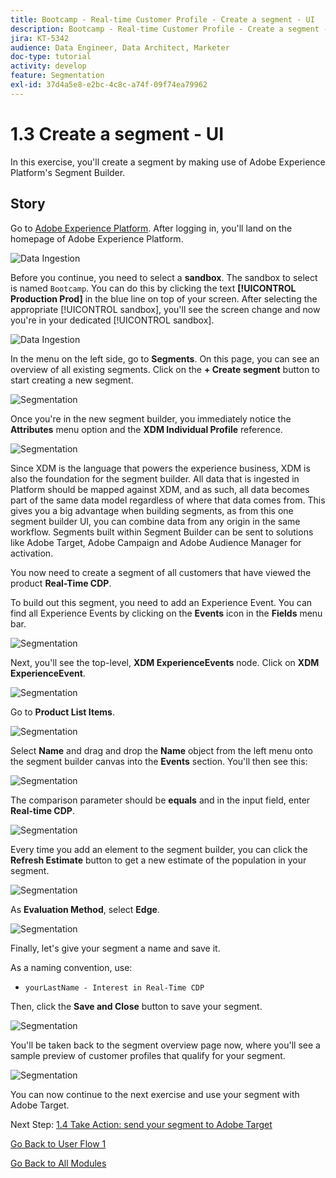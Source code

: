 ```yaml
---
title: Bootcamp - Real-time Customer Profile - Create a segment - UI
description: Bootcamp - Real-time Customer Profile - Create a segment - UI
jira: KT-5342
audience: Data Engineer, Data Architect, Marketer
doc-type: tutorial
activity: develop
feature: Segmentation
exl-id: 37d4a5e8-e2bc-4c8c-a74f-09f74ea79962
---
```

# 1.3 Create a segment - UI

In this exercise, you'll create a segment by making use of Adobe Experience Platform's Segment Builder.

## Story

Go to [Adobe Experience Platform](https://experience.adobe.com/platform). After logging in, you'll land on the homepage of Adobe Experience Platform.

![Data Ingestion](./images/home.png)

Before you continue, you need to select a **sandbox**. The sandbox to select is named ``Bootcamp``. You can do this by clicking the text **[!UICONTROL Production Prod]** in the blue line on top of your screen. After selecting the appropriate [!UICONTROL sandbox], you'll see the screen change and now you're in your dedicated [!UICONTROL sandbox].

![Data Ingestion](./images/sb1.png)

In the menu on the left side, go to **Segments**. On this page, you can see an overview of all existing segments. Click on the **+ Create segment** button to start creating a new segment.

![Segmentation](./images/menuseg.png)

Once you're in the new segment builder, you immediately notice the **Attributes** menu option and the **XDM Individual Profile** reference.

![Segmentation](./images/segmentationui.png)

Since XDM is the language that powers the experience business, XDM is also the foundation for the segment builder. All data that is ingested in Platform should be mapped against XDM, and as such, all data becomes part of the same data model regardless of where that data comes from. This gives you a big advantage when building segments, as from this one segment builder UI, you can combine data from any origin in the same workflow. Segments built within Segment Builder can be sent to solutions like Adobe Target, Adobe Campaign and Adobe Audience Manager for activation.

You now need to create a segment of all customers that have viewed the product **Real-Time CDP**.

To build out this segment, you need to add an Experience Event. You can find all Experience Events by clicking on the **Events** icon in the **Fields** menu bar.

![Segmentation](./images/findee.png)

Next, you'll see the top-level, **XDM ExperienceEvents** node. Click on **XDM ExperienceEvent**.

![Segmentation](./images/see.png)

Go to **Product List Items**.

![Segmentation](./images/plitems.png)

Select **Name** and drag and drop the **Name** object from the left menu onto the segment builder canvas into the **Events** section. You'll then see this:

![Segmentation](./images/eewebpdtlname.png)

The comparison parameter should be **equals** and in the input field, enter **Real-time CDP**.

![Segmentation](./images/pv.png)

Every time you add an element to the segment builder, you can click the **Refresh Estimate** button to get a new estimate of the population in your segment.

![Segmentation](./images/refreshest.png)

As **Evaluation Method**, select **Edge**.

![Segmentation](./images/evedge.png)

Finally, let's give your segment a name and save it.

As a naming convention, use:

- `yourLastName - Interest in Real-Time CDP`

Then, click the **Save and Close** button to save your segment.

![Segmentation](./images/segmentname.png)

You'll be taken back to the segment overview page now, where you'll see a sample preview of customer profiles that qualify for your segment.

![Segmentation](./images/savedsegment.png)

You can now continue to the next exercise and use your segment with Adobe Target.

Next Step: [1.4 Take Action: send your segment to Adobe Target](./ex4.md)

[Go Back to User Flow 1](./uc1.md)

[Go Back to All Modules](../../overview.md)
